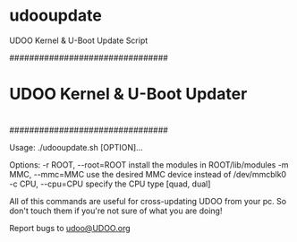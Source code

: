 udooupdate
==========

UDOO Kernel &amp; U-Boot Update Script

 ################################
 #				#
 # UDOO Kernel & U-Boot Updater	#
 #				#
 ################################

Usage: ./udooupdate.sh [OPTION]...

Options:
  -r ROOT, --root=ROOT       install the modules in ROOT/lib/modules
  -m MMC,  --mmc=MMC         use the desired MMC device instead of /dev/mmcblk0
  -c CPU,  --cpu=CPU         specify the CPU type [quad, dual]

All of this commands are useful for cross-updating UDOO from your pc.
So don't touch them if you're not sure of what you are doing!

Report bugs to <udoo@UDOO.org>

